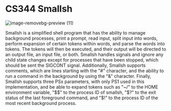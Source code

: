 # CS344 Smallsh

![image-removebg-preview (11)](https://user-images.githubusercontent.com/28117713/227071738-290bcdb5-4f17-4ba5-9e77-c39ca97393fb.png)

Smallsh is a simplified shell program that has the ability to manage background processes, print a prompt, read input, split input into words, perform expansion of certain tokens within words, and parse the words into tokens. The tokens will then be executed, and their output will be directed to an output file, an input file, or both. Smallsh handles signals and ignore any child state changes except for processes that have been stopped, which should be sent the SIGCONT signal. Additionally, Smallsh supports comments, which are lines starting with the "#" character, and the ability to run a command in the background by using the "&" character. Finally, Smallsh supports three PSx parameters, with only PS1 used in this implementation, and be able to expand tokens such as "~/" to the HOME environment variable, "$$" to the process ID of smallsh, "$?" to the exit status of the last foreground command, and "$!" to the process ID of the most recent background process.
